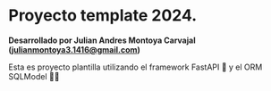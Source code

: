 # Proyecto template 2024. 

**Desarrollado por Julian Andres Montoya Carvajal (julianmontoya3.1416@gmail.com)**

Esta es proyecto plantilla utilizando el framework FastAPI 💪 y el ORM SQLModel 💪💪